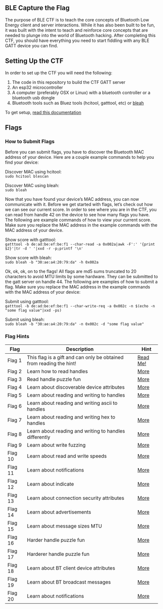## BLE Capture the Flag
The purpose of BLE CTF is to teach the core concepts of Bluetooth Low Energy client and server interactions.  While it has also been built to be fun, it was built with the intent to teach and reinforce core concepts that are needed to plunge into the world of Bluetooth hacking.  After completing this CTF, you should have everything you need to start fiddling with any BLE GATT device you can find.

## Setting Up the CTF
In order to set up the CTF you will need the following:
1. The code in this repository to build the CTF GATT server
2. An esp32 microcontroller
3. A computer (preferably OSX or Linux) with a bluetooth controller or a bluetooth usb dongle
4. Bluetooth tools such as Bluez tools (hcitool, gatttool, etc) or [bleah](https://github.com/evilsocket/bleah)

To get setup, [read this documentation](docs/setup.md)

## Flags

### How to Submit Flags

Before you can submit flags, you have to discover the Bluetooth MAC address of your device.  Here are a couple example commands to help you find your device:

Discover MAC using hcitool:   
```` sudo hcitool blescan ````

Discover MAC using bleah:   
```` sudo bleah ````

Now that you have found your device’s MAC address, you can now communicate with it.  Before we get started with flags, let’s check out how we can see our current score.  In order to see where you are in the CTF, you can read from handle 42 on the device to see how many flags you have.  The following are example commands of how to view your current score.  Make sure you replace the MAC address in the example commands with the MAC address of your device. 

Show score with gatttool:  
```` gatttool -b de:ad:be:ef:be:f1 --char-read -a 0x002a|awk -F':' '{print $2}'|tr -d ' '|xxd -r -p;printf '\n'  ````

Show score with bleah:  
```` sudo bleah -b "30:ae:a4:20:79:da" -h 0x002a ````

Ok, ok, ok, on to the flags! All flags are md5 sums truncated to 20 characters to avoid MTU limits by some hardware.  They can be submitted to the gatt server on handle 44.  The following are examples of how to submit a flag.  Make sure you replace the MAC address in the example commands with the MAC address of your device:   

Submit using gatttool:  
```` gatttool -b de:ad:be:ef:be:f1 --char-write-req -a 0x002c -n $(echo -n "some flag value"|xxd -ps) ````

Submit using bleah:  
```` sudo bleah -b "30:ae:a4:20:79:da" -n 0x002c -d "some flag value" ````

### Flag Hints
| Flag | Description | Hint |
| ------- | ----------------------------- | ------- |
| Flag 1 | This flag is a gift and can only be obtained from reading the hint! | [Read Me!](docs/hints/flag1.md) |
| Flag 2 | Learn how to read handles | [More](docs/hints/flag2.md) |
| Flag 3 | Read handle puzzle fun | [More](docs/hints/flag3.md) |
| Flag 4 | Learn about discoverable device attributes | [More](docs/hints/flag4.md) |
| Flag 5 | Learn about reading and writing to handles | [More](docs/hints/flag5.md) |
| Flag 6 | Learn about reading and writing ascii to handles | [More](docs/hints/flag6.md) |
| Flag 7 | Learn about reading and writing hex to handles | [More](docs/hints/flag7.md) |
| Flag 8 | Learn about reading and writing to handles differently | [More](docs/hints/flag8.md) |
| Flag 9 | Learn about write fuzzing | [More](docs/hints/flag9.md) |
| Flag 10 | Learn about read and write speeds | [More](docs/hints/flag10.md) |
| Flag 11 | Learn about notifications | [More](docs/hints/flag11.md) |
| Flag 12 | Learn about indicate | [More](docs/hints/flag12.md) |
| Flag 13 | Learn about connection security attributes | [More](docs/hints/flag13.md) |
| Flag 14 | Learn about advertisements | [More](docs/hints/flag14.md) |
| Flag 15 | Learn about message sizes MTU | [More](docs/hints/flag15.md) |
| Flag 16 | Harder handle puzzle fun | [More](docs/hints/flag16.md) |
| Flag 17 | Harderer handle puzzle fun | [More](docs/hints/flag17.md) |
| Flag 18 | Learn about BT client device attributes | [More](docs/hints/flag18.md) |
| Flag 19 | Learn about BT broadcast messages | [More](docs/hints/flag19.md) |
| Flag 20 | Learn about notifications | [More](docs/hints/flag20.md) |
